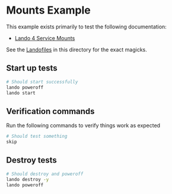 # Mounts Example

This example exists primarily to test the following documentation:

* [Lando 4 Service Mounts](TBD)

See the [Landofiles](https://docs.lando.dev/config/lando.html) in this directory for the exact magicks.

## Start up tests

```bash
# Should start successfully
lando poweroff
lando start
```

## Verification commands

Run the following commands to verify things work as expected

```bash
# Should test something
skip
```

## Destroy tests

```bash
# Should destroy and poweroff
lando destroy -y
lando poweroff
```
